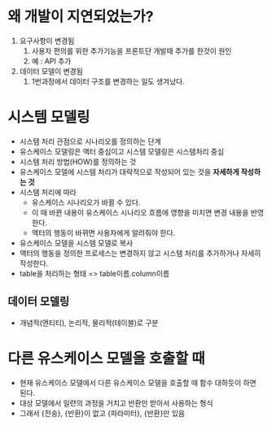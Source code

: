 # 왜 개발이 지연되었는가?
1. 요구사항이 변경됨
	1. 사용자 편의를 위한 추가기능을 프론트단 개발때 추가를 한것이 원인
	2. 예 : API 추가
2. 데이터 모델이 변경됨
	1. 1번과정에서 데이터 구조를 변경하는 일도 생겨났다.

# 시스템 모델링
- 시스템 처리 관점으로 시나리오를 정의하는 단계
- 유스케이스 모델링은 액터 중심이고 시스템 모델링은 시스템처리 중심
- 시스템 처리 방법(HOW)를 정의하는 것
- 유스케이스 모델에 시스템 처리가 대략적으로 작성되어 있는 것을 **자세하게 작성하는 것**
- 시스템 처리에 따라
	- 유스케이스 시나리오가 바뀔 수 있다.
	- 이 때 바뀐 내용이 유스케이스 시나리오 흐름에 영향을 미치면 변경 내용을 반영한다.
	- 액터의 행동이 바뀌면 사용자에게 알려줘야 한다.
- 유스케이스 모델을 시스템 모델로 복사
- 액터의 행동을 정의한 프로세스는 변경하지 않고 시스템 처리를 추가하거나 자세히 작성한다.
- table을 처리하는 형태 => table이름.column이름

## 데이터 모델링

- 개념적(엔티티), 논리적, 물리적(테이블)로 구분

# 다른 유스케이스 모델을 호출할 때
- 현재 유스케이스 모델에서 다른 유스케이스 모델을 호출할 때 함수 대하듯이 하면 된다.
- 대상 모델에서 일련의 과정을 거치고 반환만 받아서 사용하는 형식
- 그래서 {전송}, {반환}이 없고 {파라미터}, {반환}만 있음